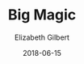 ---
layout: post
title: Big Magic
book: big-magic
author: Elizabeth Gilbert
kindle: true
date: 2018-06-15
---